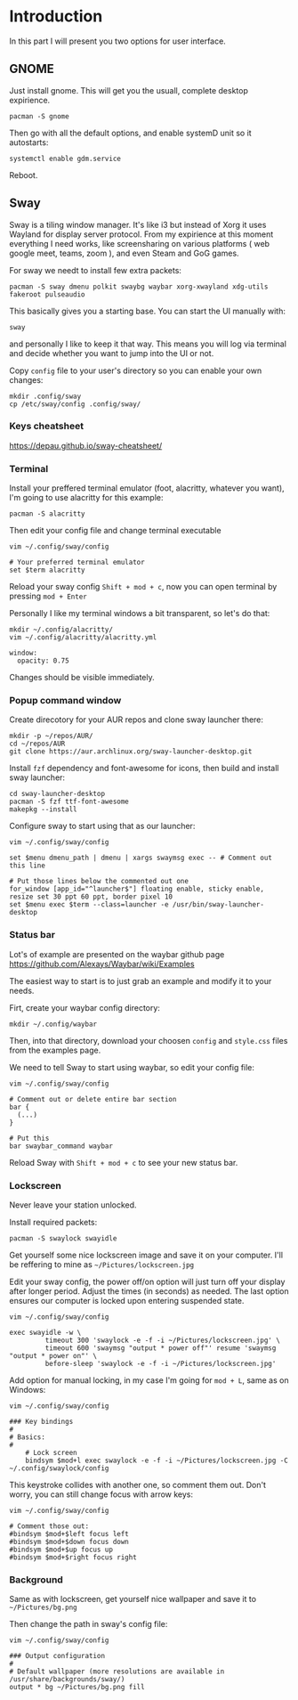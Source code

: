 # Introduction

In this part I will present you two options for user interface.

## GNOME

Just install gnome. This will get you the usuall, complete desktop expirience.

```
pacman -S gnome
```

Then go with all the default options, and enable systemD unit so it autostarts:

```
systemctl enable gdm.service
```

Reboot.


## Sway

Sway is a tiling window manager. It's like i3 but instead of Xorg it uses Wayland for display server protocol. From my expirience at this moment everything I need works, 
like screensharing on various platforms ( web google meet, teams, zoom ), and even Steam and GoG games.

For sway we needt to install few extra packets:

```
pacman -S sway dmenu polkit swaybg waybar xorg-xwayland xdg-utils fakeroot pulseaudio
```

This basically gives you a starting base. You can start the UI manually with:

```
sway
```

and personally I like to keep it that way. This means you will log via terminal and decide whether you want to jump into the UI or not.

Copy `config` file to your user's directory so you can enable your own changes:

```
mkdir .config/sway
cp /etc/sway/config .config/sway/
```

### Keys cheatsheet

https://depau.github.io/sway-cheatsheet/

### Terminal

Install your preffered terminal emulator (foot, alacritty, whatever you want), I'm going to use alacritty for this example:

```
pacman -S alacritty
```

Then edit your config file and change terminal executable

```
vim ~/.config/sway/config

# Your preferred terminal emulator
set $term alacritty
```

Reload your sway config `Shift + mod + c`, now you can open terminal by pressing `mod + Enter`

Personally I like my terminal windows a bit transparent, so let's do that:

```
mkdir ~/.config/alacritty/
vim ~/.config/alacritty/alacritty.yml

window:
  opacity: 0.75

```

Changes should be visible immediately.

### Popup command window

Create direcotory for your AUR repos and clone sway launcher there:

```
mkdir -p ~/repos/AUR/
cd ~/repos/AUR
git clone https://aur.archlinux.org/sway-launcher-desktop.git
```

Install `fzf` dependency and font-awesome for icons, then build and install sway launcher:

```
cd sway-launcher-desktop
pacman -S fzf ttf-font-awesome
makepkg --install
```

Configure sway to start using that as our launcher:

```
vim ~/.config/sway/config

set $menu dmenu_path | dmenu | xargs swaymsg exec -- # Comment out this line

# Put those lines below the commented out one
for_window [app_id="^launcher$"] floating enable, sticky enable, resize set 30 ppt 60 ppt, border pixel 10
set $menu exec $term --class=launcher -e /usr/bin/sway-launcher-desktop

```


### Status bar

Lot's of example are presented on the waybar github page https://github.com/Alexays/Waybar/wiki/Examples

The easiest way to start is to just grab an example and modify it to your needs.

Firt, create your waybar config directory:

```
mkdir ~/.config/waybar
```

Then, into that directory, download your choosen `config` and `style.css` files from the examples page.

We need to tell Sway to start using waybar, so edit your config file:

```
vim ~/.config/sway/config

# Comment out or delete entire bar section
bar {
  (...)
}

# Put this
bar swaybar_command waybar
```

Reload Sway with `Shift + mod + c` to see your new status bar.

### Lockscreen

Never leave your station unlocked.

Install required packets:

```
pacman -S swaylock swayidle
```

Get yourself some nice lockscreen image and save it on your computer. I'll be reffering to mine as `~/Pictures/lockscreen.jpg`

Edit your sway config, the power off/on option will just turn off your display after longer period. Adjust the times (in seconds) as needed. The last option ensures our computer is locked upon entering suspended state.

```
vim ~/.config/sway/config

exec swayidle -w \
         timeout 300 'swaylock -e -f -i ~/Pictures/lockscreen.jpg' \
         timeout 600 'swaymsg "output * power off"' resume 'swaymsg "output * power on"' \
         before-sleep 'swaylock -e -f -i ~/Pictures/lockscreen.jpg'
```

Add option for manual locking, in my case I'm going for `mod + L`, same as on Windows:

```
vim ~/.config/sway/config

### Key bindings
#
# Basics:
#
    # Lock screen
    bindsym $mod+l exec swaylock -e -f -i ~/Pictures/lockscreen.jpg -C ~/.config/swaylock/config
```

This keystroke collides with another one, so comment them out. Don't worry, you can still change focus with arrow keys:

```
vim ~/.config/sway/config

# Comment those out:
#bindsym $mod+$left focus left
#bindsym $mod+$down focus down
#bindsym $mod+$up focus up
#bindsym $mod+$right focus right
```

### Background

Same as with lockscreen, get yourself nice wallpaper and save it to `~/Pictures/bg.png`

Then change the path in sway's config file:

```
vim ~/.config/sway/config

### Output configuration
#
# Default wallpaper (more resolutions are available in /usr/share/backgrounds/sway/)
output * bg ~/Pictures/bg.png fill
```
